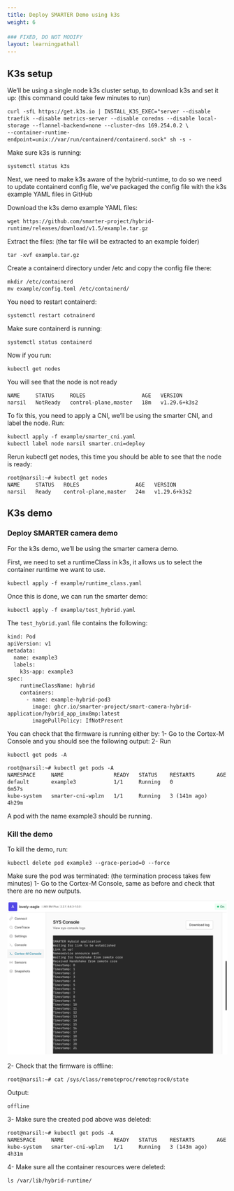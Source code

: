 ```yaml
---
title: Deploy SMARTER Demo using k3s
weight: 6

### FIXED, DO NOT MODIFY
layout: learningpathall
---
```


## K3s setup

We’ll be using a single node k3s cluster setup, to download k3s and set it up: (this command could take few minutes to run)
```console
curl -sfL https://get.k3s.io | INSTALL_K3S_EXEC="server --disable traefik --disable metrics-server --disable coredns --disable local-storage --flannel-backend=none --cluster-dns 169.254.0.2 \
--container-runtime-endpoint=unix://var/run/containerd/containerd.sock" sh -s -
```

Make sure k3s is running:
```console
systemctl status k3s
```
Next, we need to make k3s aware of the hybrid-runtime, to do so we need to update containerd config file, we’ve packaged the config file with the k3s example YAML files in GitHub 

Download the k3s demo example YAML files:
```console
wget https://github.com/smarter-project/hybrid-runtime/releases/download/v1.5/example.tar.gz 
```
Extract the files: (the tar file will be extracted to an example folder)
```console
tar -xvf example.tar.gz
```

Create a containerd directory under /etc and copy the config file there:
```console
mkdir /etc/containerd
mv example/config.toml /etc/containerd/ 
```
You need to restart containerd:
```console
systemctl restart cotnainerd
```
Make sure containerd is running: 
```console
systemctl status containerd
```
Now if you run:
```console
kubectl get nodes
```
You will see that the node is not ready 
```output
NAME     STATUS     ROLES                  AGE   VERSION
narsil   NotReady   control-plane,master   18m   v1.29.6+k3s2
```
To fix this, you need to apply a CNI, we’ll be using the smarter CNI, and label the node. Run:
```console
kubectl apply -f example/smarter_cni.yaml
kubectl label node narsil smarter.cni=deploy
```
Rerun kubectl get nodes, this time you should be able to see that the node is ready:

```output
root@narsil:~# kubectl get nodes 
NAME     STATUS   ROLES                  AGE   VERSION
narsil   Ready    control-plane,master   24m   v1.29.6+k3s2
```
## K3s demo

### Deploy SMARTER camera demo

For the k3s demo, we’ll be using the smarter camera demo.

First, we need to set a runtimeClass in k3s, it allows us to select the container runtime we want to use.
```console
kubectl apply -f example/runtime_class.yaml
```
Once this is done, we can run the smarter demo:
```console 
kubectl apply -f example/test_hybrid.yaml
```

The `test_hybrid.yaml` file contains the following:
```output
kind: Pod
apiVersion: v1
metadata:
  name: example3
  labels:
    k3s-app: example3
spec:
    runtimeClassName: hybrid          
    containers:
      - name: example-hybrid-pod3
        image: ghcr.io/smarter-project/smart-camera-hybrid-application/hybrid_app_imx8mp:latest
        imagePullPolicy: IfNotPresent
```
You can check that the firmware is running either by:
1- Go to the Cortex-M Console and you should see the following output:
2-	Run 
```console
kubectl get pods -A 
```
```output
root@narsil:~# kubectl get pods -A 
NAMESPACE     NAME                READY   STATUS    RESTARTS       AGE
default       example3            1/1     Running   0              6m57s
kube-system   smarter-cni-wplzn   1/1     Running   3 (141m ago)   4h29m 
```
A pod with the name example3 should be running.

### Kill the demo

To kill the demo, run: 
```console
kubectl delete pod example3 --grace-period=0 --force 
```
Make sure the pod was terminated: (the termination process takes few minutes)
1-	Go to the Cortex-M Console, same as before and check that there are no new outputs.

![Cortex-M output alt-text#center](k3s.png "Figure 1. Cortex-M output")

2-	Check that the firmware is offline: 
```console
root@narsil:~# cat /sys/class/remoteproc/remoteproc0/state 
```
Output:
```output
offline
```
3-	Make sure the created pod above was deleted:
```console
root@narsil:~# kubectl get pods -A 
NAMESPACE     NAME                READY   STATUS    RESTARTS       AGE
kube-system   smarter-cni-wplzn   1/1     Running   3 (143m ago)   4h31m
```
4-	Make sure all the container resources were deleted:
```console
ls /var/lib/hybrid-runtime/
```